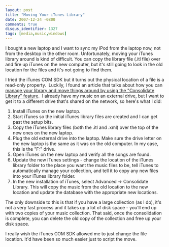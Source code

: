 ```yaml
---
layout: post
title: "Moving Your iTunes Library"
date: 2007-12-24 -0800
comments: true
disqus_identifier: 1327
tags: [media,music,windows]
---
```

I bought a new laptop and I want to sync my iPod from the laptop now,
not from the desktop in the other room. Unfortunately, moving your
iTunes library around is kind of difficult. You can copy the library
file (.itl file) over and fire up iTunes on the new computer, but it's
still going to look in the old location for the files and it's not going
to find them.

I tried the iTunes COM SDK but it turns out the physical location of a
file is a read-only property.  Luckily, I found an article that talks
about how you can [manage your library and move things around by using
the "Consolidate Library"
feature](http://www.ilounge.com/index.php/articles/comments/11856/).  I
already have my music on an external drive, but I want to get it to a
different drive that's shared on the network, so here's what I did:

1.  Install iTunes on the new laptop.
2.  Start iTunes so the initial iTunes library files are created and I
    can get past the setup bits.
3.  Copy the iTunes library files (both the .itl and .xml) over the top
    of the new ones on the new laptop.
4.  Plug the old external drive into the laptop. Make sure the drive
    letter on the new laptop is the same as it was on the old computer.
    In my case, this is the "F:" drive.
5.  Open iTunes on the new laptop and verify all the songs are found.
6.  Update the new iTunes settings - change the location of the iTunes
    library folder to the place you want the music files to be, tell
    iTunes to automatically manage your collection, and tell it to copy
    any new files into your iTunes library folder.
7.  In the new installation of iTunes, select Advanced -\> Consolidate
    Library. This will copy the music from the old location to the new
    location and update the database with the appropriate new locations.

The only downside to this is that if you have a large collection (as I
do), it's not a very fast process and it takes up a lot of disk space -
you'll end up with two copies of your music collection. That said, once
the consolidation is complete, you can delete the old copy of the
collection and free up your disk space.

I really wish the iTunes COM SDK allowed me to just change the file
location. It'd have been so much easier just to script the move.

